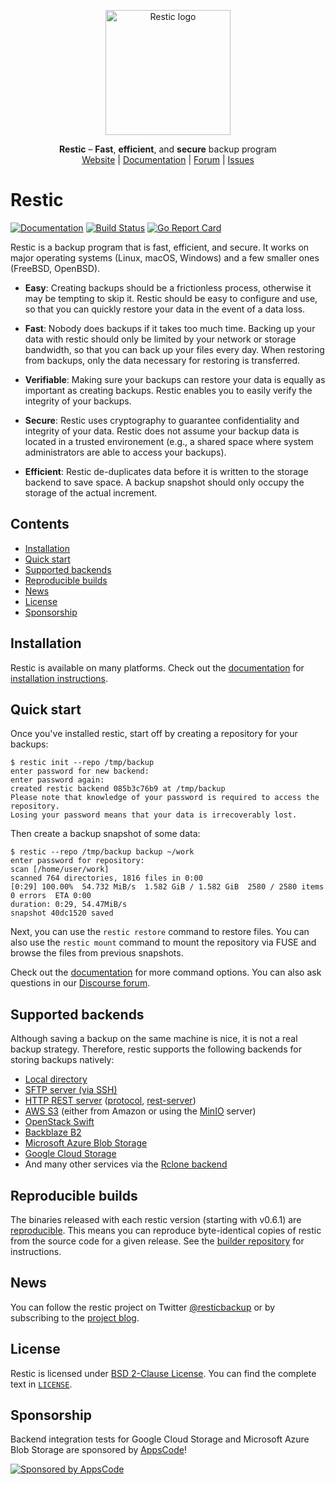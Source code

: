 <p align="center">
  <img src="doc/logo/logo.png" alt="Restic logo" width="200" height="200">
</p>

<p align="center">
  <strong>Restic</strong> – <strong>Fast</strong>, <strong>efficient</strong>, and <strong>secure</strong> backup program
  <br>
  <a href="https://restic.net/">Website</a> |
  <a href="https://restic.readthedocs.io/">Documentation</a> |
  <a href="https://forum.restic.net/">Forum</a> |
  <a href="https://github.com/restic/restic/issues">Issues</a>
</p>

# Restic

[![Documentation](https://readthedocs.org/projects/restic/badge/?version=latest)](https://restic.readthedocs.io/en/latest/)
[![Build Status](https://github.com/restic/restic/workflows/test/badge.svg)](https://github.com/restic/restic/actions?query=workflow%3Atest)
[![Go Report Card](https://goreportcard.com/badge/github.com/restic/restic)](https://goreportcard.com/report/github.com/restic/restic)

Restic is a backup program that is fast, efficient, and secure. It works on
major operating systems (Linux, macOS, Windows) and a few smaller ones
(FreeBSD, OpenBSD).

- **Easy**: Creating backups should be a frictionless process, otherwise it
  may be tempting to skip it. Restic should be easy to configure and use, so
  that you can quickly restore your data in the event of a data loss.

- **Fast**: Nobody does backups if it takes too much time. Backing up your data
  with restic should only be limited by your network or storage bandwidth, so
  that you can back up your files every day. When restoring from backups, only
  the data necessary for restoring is transferred.

- **Verifiable**: Making sure your backups can restore your data is equally as
  important as creating backups. Restic enables you to easily verify the
  integrity of your backups.

- **Secure**: Restic uses cryptography to guarantee confidentiality and
  integrity of your data. Restic does not assume your backup data is located in
  a trusted environement (e.g., a shared space where system administrators are
  able to access your backups).

- **Efficient**: Restic de-duplicates data before it is written to the storage
  backend to save space. A backup snapshot should only occupy the storage of
  the actual increment.

## Contents

- [Installation](#installation)
- [Quick start](#quick-start)
- [Supported backends](#supported-backends)
- [Reproducible builds](#reproducible-builds)
- [News](#news)
- [License](#license)
- [Sponsorship](#sponsorship)

## Installation

Restic is available on many platforms. Check out the [documentation](https://restic.readthedocs.io/)
for [installation instructions](https://restic.readthedocs.io/en/stable/020_installation.html).

## Quick start

Once you've installed restic, start off by creating a repository for your
backups:

  ```
  $ restic init --repo /tmp/backup
  enter password for new backend:
  enter password again:
  created restic backend 085b3c76b9 at /tmp/backup
  Please note that knowledge of your password is required to access the repository.
  Losing your password means that your data is irrecoverably lost.
  ```

Then create a backup snapshot of some data:

  ```
  $ restic --repo /tmp/backup backup ~/work
  enter password for repository:
  scan [/home/user/work]
  scanned 764 directories, 1816 files in 0:00
  [0:29] 100.00%  54.732 MiB/s  1.582 GiB / 1.582 GiB  2580 / 2580 items  0 errors  ETA 0:00
  duration: 0:29, 54.47MiB/s
  snapshot 40dc1520 saved
  ```

Next, you can use the `restic restore` command to restore files. You can also
use the `restic mount` command to mount the repository via FUSE and browse the
files from previous snapshots.

Check out the [documentation](https://restic.readthedocs.io/en/latest/) for
more command options. You can also ask questions in our [Discourse forum](https://forum.restic.net).

## Supported backends

Although saving a backup on the same machine is nice, it is not a real backup
strategy. Therefore, restic supports the following backends for storing backups
natively:

- [Local directory](https://restic.readthedocs.io/en/latest/030_preparing_a_new_repo.html#local)
- [SFTP server (via SSH)](https://restic.readthedocs.io/en/latest/030_preparing_a_new_repo.html#sftp)
- [HTTP REST server](https://restic.readthedocs.io/en/latest/030_preparing_a_new_repo.html#rest-server) ([protocol](https://restic.readthedocs.io/en/latest/100_references.html#rest-backend), [rest-server](https://github.com/restic/rest-server))
- [AWS S3](https://restic.readthedocs.io/en/latest/030_preparing_a_new_repo.html#amazon-s3) (either from Amazon or using the [MinIO](https://minio.io) server)
- [OpenStack Swift](https://restic.readthedocs.io/en/latest/030_preparing_a_new_repo.html#openstack-swift)
- [Backblaze B2](https://restic.readthedocs.io/en/latest/030_preparing_a_new_repo.html#backblaze-b2)
- [Microsoft Azure Blob Storage](https://restic.readthedocs.io/en/latest/030_preparing_a_new_repo.html#microsoft-azure-blob-storage)
- [Google Cloud Storage](https://restic.readthedocs.io/en/latest/030_preparing_a_new_repo.html#google-cloud-storage)
- And many other services via the [Rclone backend](https://restic.readthedocs.io/en/latest/030_preparing_a_new_repo.html#other-services-via-rclone)

## Reproducible builds

The binaries released with each restic version (starting with v0.6.1) are
[reproducible](https://reproducible-builds.org/). This means you can reproduce
byte-identical copies of restic from the source code for a given release. See
the [builder repository](https://github.com/restic/builder) for instructions.

## News

You can follow the restic project on Twitter [@resticbackup](https://twitter.com/resticbackup)
or by subscribing to the [project blog](https://restic.net/blog/).

## License

Restic is licensed under [BSD 2-Clause License](https://opensource.org/licenses/BSD-2-Clause).
You can find the complete text in [``LICENSE``](LICENSE).

## Sponsorship

Backend integration tests for Google Cloud Storage and Microsoft Azure Blob
Storage are sponsored by [AppsCode](https://appscode.com)!

[![Sponsored by AppsCode](https://cdn.appscode.com/images/logo/appscode/ac-logo-color.png)](https://appscode.com)
